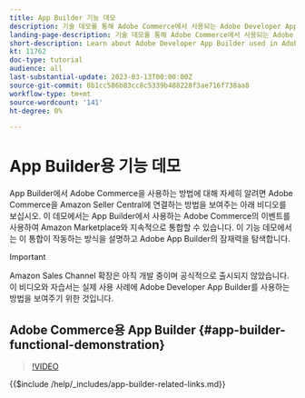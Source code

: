 ```yaml
---
title: App Builder 기능 데모
description: 기술 데모를 통해 Adobe Commerce에서 사용되는 Adobe Developer App Builder에 대해 알아보십시오
landing-page-description: 기술 데모를 통해 Adobe Commerce에서 사용되는 Adobe Developer App Builder에 대해 알아보십시오
short-description: Learn about Adobe Developer App Builder used in Adobe Commerce with a technical demonstration
kt: 11762
doc-type: tutorial
audience: all
last-substantial-update: 2023-03-13T00:00:00Z
source-git-commit: 8b1cc586b83cc8c5339b488228f3ae716f738aa8
workflow-type: tm+mt
source-wordcount: '141'
ht-degree: 0%

---
```



# App Builder용 기능 데모

App Builder에서 Adobe Commerce을 사용하는 방법에 대해 자세히 알려면 Adobe Commerce을 Amazon Seller Central에 연결하는 방법을 보여주는 아래 비디오를 보십시오. 이 데모에서는 App Builder에서 사용하는 Adobe Commerce의 이벤트를 사용하여 Amazon Marketplace와 지속적으로 통합할 수 있습니다. 이 기능 데모에서는 이 통합이 작동하는 방식을 설명하고 Adobe App Builder의 잠재력을 탐색합니다.

>[!IMPORTANT]
>
>Amazon Sales Channel 확장은 아직 개발 중이며 공식적으로 출시되지 않았습니다.  이 비디오와 자습서는 실제 사용 사례에 Adobe Developer App Builder를 사용하는 방법을 보여주기 위한 것입니다.

## Adobe Commerce용 App Builder {#app-builder-functional-demonstration}

>[!VIDEO](https://video.tv.adobe.com/v/3413502)

{{$include /help/_includes/app-builder-related-links.md}}
